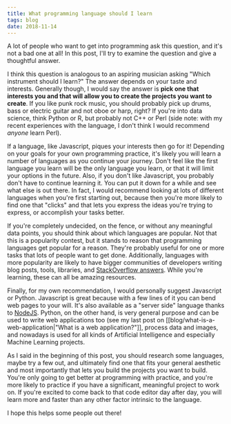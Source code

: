 ```yaml
---
title: What programming language should I learn
tags: blog
date: 2018-11-14
---
```


A lot of people who want to get into programming ask this question, and it's not a bad one at all! In this post, I'll try to examine the question and give a thoughtful answer.

I think this question is analogous to an aspiring musician asking "Which instrument should I learn?" The answer depends on your taste and interests. Generally though, I would say the answer is **pick one that interests you and that will allow you to create the projects you want to create**. If you like punk rock music, you should probably pick up drums, bass or electric guitar and not oboe or harp, right? If you're into data science, think Python or R, but probably not C++ or Perl (side note: with my recent experiences with the language, I don't think I would recommend _anyone_ learn Perl).

If a language, like Javascript, piques your interests then go for it! Depending on your goals for your own programming practice, it's likely you will learn a number of languages as you continue your journey. Don't feel like the first language you learn will be the only language you learn, or that it will limit your options in the future. Also, if you don't like Javascript, you probably don't have to continue learning it. You can put it down for a while and see what else is out there. In fact, I would recommend looking at lots of different languages when you're first starting out, because then you're more likely to find one that "clicks" and that lets you express the ideas you're trying to express, or accomplish your tasks better.

If you're completely undecided, on the fence, or without any meaningful data points, you should think about which languages are popular. Not that this is a popularity contest, but it stands to reason that programming languages get popular for a reason. They're probably useful for one or more tasks that lots of people want to get done. Additionally, languages with more popularity are likely to have bigger communities of developers writing blog posts, tools, libraries, and [StackOverflow answers](https://stackoverflow.com/questions/tagged/python). While you're learning, these can all be amazing resources.

Finally, for my own recommendation, I would personally suggest Javascript or Python. Javascript is great because with a few lines of it you can bend web pages to your will. It's also available as a "server side" language thanks to [NodeJS](https://nodejs.org/). Python, on the other hand, is very general purpose and can be used to write web applications
too (see my last post on [[blog/what-is-a-web-application|"What is a web application?"]], process data and images, and nowadays is used for all kinds of Artificial Intelligence and especially Machine Learning projects.

As I said in the beginning of this post, you should research some languages, maybe try a few out, and ultimately find one that fits your general aesthetic and most importantly that lets you build the projects you want to build. You're only going to get better at programming with practice, and you're more likely to practice if you have a significant, meaningful project to work on. If you're excited to come back to that code editor day after day, you will learn more and faster than any other factor intrinsic to the language.

I hope this helps some people out there!
